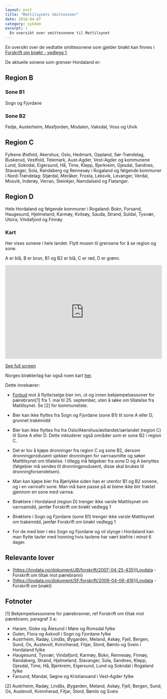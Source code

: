 ```yaml
---
layout: post
title: "Mattilsynets Smittesoner"
date: 2018-04-07
category: sykdom
excerpt: |
  En oversikt over smittesonene til Mattilsynet
---
```


En oversikt over de vedtatte smittesonene som gjelder birøkt kan finnes i [Forskrift om birøkt - vedlegg 1](https://lovdata.no/dokument/SF/forskrift/2009-04-06-416#KAPITTEL_6).

 <!-- more -->

De aktuelle sonene som grenser Hordaland er:

## Region B

### Sone B1

Sogn og Fjordane

### Sone B2

Fedje, Austerheim, Masfjorden, Modalen, Vaksdal, Voss og Ulvik

## Region C

Fylkene Østfold, Akershus, Oslo, Hedmark, Oppland, Sør-Trøndelag, Buskerud, Vestfold, Telemark, Aust-Agder, Vest-Agder og kommunene Lund, Sokndal, Eigersund, Hå, Time, Klepp, Bjerkreim, Gjesdal, Sandnes, Stavanger, Sola, Randaberg og Rennesøy i Rogaland og følgende kommuner i Nord-Trøndelag: Stjørdal, Meråker, Frosta, Leksvik, Levanger, Verdal, Mosvik, Inderøy, Verran, Steinkjer, Namdalseid og Flatanger.

## Region D

Hele Hordaland og følgende kommuner i Rogaland: Bokn, Forsand, Haugesund, Hjelmeland, Karmøy, Kvitsøy, Sauda, Strand, Suldal, Tysvær, Utsira, Vindafjord og Finnøy

### Kart

Her vises sonene i hele landet. Flytt musen til grensene for å se region og sone.

A er blå, B er brun, B1 og B2 er blå, C er rød, D er grønn.

<iframe width="100%" height="300px" frameBorder="0" src="https://umap.openstreetmap.fr/en/map/smittesoner-mattilsynet_210831?scaleControl=false&miniMap=false&scrollWheelZoom=false&zoomControl=true&allowEdit=false&moreControl=true&searchControl=null&tilelayersControl=null&embedControl=null&datalayersControl=true&onLoadPanel=undefined&captionBar=false#8/60.173/6.551"></iframe><p><a href="https://umap.openstreetmap.fr/en/map/smittesoner-mattilsynet_210831">See full screen</a></p>

Norges birøkterlag har også noen kart [her](http://www.norbi.no/kartillustrasjoner.cfm).

Dette innebærer:

- [Forbud](https://lovdata.no/dokument/JB/forskrift/2007-04-25-435/%C2%A75#%C2%A75) mot å flytte/selge bier inn, ut og innen bekjempelsessoner for pærebrann[1] fra 1. mai til 25. september, uten å søke om tillatelse fra Mattilsynet. Se [2] for kommuneliste.
- Bier kan ikke flyttes fra Sogn og Fjordane (sone B1) til sone A eller D, grunnet trakèmidd
- Bier kan ikke flyttes fra fra Oslo/Akershus/østlandet/sørlandet (region C) til Sone A eller D. Dette inkluderer også områder som er sone B2 i region C.
- Det er lov å kjøpe dronninger fra region C og sone B2, dersom dronningprodusent sjekker dronningen for varroasmitte og søker Matttilsynet om tillatelse. I tillegg må følgebier fra sone D og A benyttes (følgebier må sendes til dronningprodusent, disse skal brukes til dronningforsendelsen).
- Man kan kjøpe bier fra Bjørlykke siden han er utenfor B1 og B2 sonene, og i en varroafri sone. Man må bare passe på at biene ikke blir fraktet gjennom en sone med varroa.

- Birøktere i Hordaland (region D) trenger ikke varsle Mattilsynet om varroamidd, jamfør Forskrift om birøkt vedlegg 1
- Birøktere i Sogn og Fjordane (sone B1) trenger ikke varsle Mattilsynet om trakèmidd, jamfør Forskrift om birøkt vedlegg 1

- For de med bier i eks Sogn og Fjordane og vil slynge i Hordaland kan man flytte tavler med honning hvis tavlene har vært biefrie i minst 6 dager.

## Relevante lover

- [https://lovdata.no/dokument/JB/forskrift/2007-04-25-435](Lovdata - Forskrift om tiltak mot pærebrann)
- [https://lovdata.no/dokument/SF/forskrift/2009-04-06-416](Lovdata - Forskrift om birøkt)

## Fotnoter

[1] Bekjempelsessonene for pærebranner, ref Forskrift om tiltak mot pærebrann, paragraf 3 a:

- Haram, Giske og Ålesund i Møre og Romsdal fylke
- Gulen, Flora og Askvoll i Sogn og Fjordane fylke
- Austrheim, Radøy, Lindås, Øygarden, Meland, Askøy, Fjell, Bergen, Sund, Os, Austevoll, Kvinnherad, Fitjar, Stord, Bømlo og Sveio i Hordaland fylke
- Haugesund, Tysvær, Vindafjord, Karmøy, Bokn, Rennesøy, Finnøy, Randaberg, Strand, Hjelmeland, Stavanger, Sola, Sandnes, Klepp, Gjesdal, Time, Hå, Bjerkreim, Eigersund, Lund og Sokndal i Rogaland fylke
- Farsund, Mandal, Søgne og Kristiansand i Vest-Agder fylke

[2] Austrheim, Radøy, Lindås, Øygarden, Meland, Askøy, Fjell, Bergen, Sund, Os, Austevoll, Kvinnherad, Fitjar, Stord, Bømlo og Sveio

